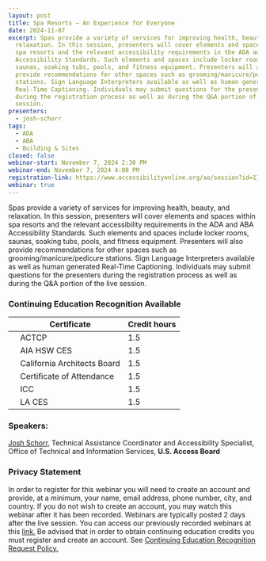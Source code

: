 ```yaml
---
layout: post
title: Spa Resorts – An Experience for Everyone
date: 2024-11-07
excerpt: Spas provide a variety of services for improving health, beauty, and
  relaxation. In this session, presenters will cover elements and spaces within
  spa resorts and the relevant accessibility requirements in the ADA and ABA
  Accessibility Standards. Such elements and spaces include locker rooms,
  saunas, soaking tubs, pools, and fitness equipment. Presenters will also
  provide recommendations for other spaces such as grooming/manicure/pedicure
  stations. Sign Language Interpreters available as well as human generated
  Real-Time Captioning. Individuals may submit questions for the presenters
  during the registration process as well as during the Q&A portion of the live
  session.
presenters:
  - josh-schorr
tags:
  - ADA
  - ABA
  - Building & Sites
closed: false
webinar-start: November 7, 2024 2:30 PM
webinar-end: November 7, 2024 4:00 PM
registration-link: https://www.accessibilityonline.org/ao/session?id=111141
webinar: true
---
```

Spas provide a variety of services for improving health, beauty, and relaxation. In this session, presenters will cover elements and spaces within spa resorts and the relevant accessibility requirements in the ADA and ABA Accessibility Standards. Such elements and spaces include locker rooms, saunas, soaking tubs, pools, and fitness equipment. Presenters will also provide recommendations for other spaces such as grooming/manicure/pedicure stations. Sign Language Interpreters available as well as human generated Real-Time Captioning. Individuals may submit questions for the presenters during the registration process as well as during the Q&A portion of the live session.

### Continuing Education Recognition Available

|     | **Certificate**             | **Credit hours** |
| --- | --------------------------- | ---------------- |
|     | ACTCP                       | 1.5              |
|     | AIA HSW CES                 | 1.5              |
|     | California Architects Board | 1.5              |
|     | Certificate of Attendance   | 1.5              |
|     | ICC                         | 1.5              |
|     | LA CES                      | 1.5              |

### Speakers:

[Josh Schorr](https://www.accessibilityonline.org/speakers/speaker.aspx?id=10805&ret=Spa%20Resorts%20%E2%80%93%20An%20Experience%20for%20Everyone), Technical Assistance Coordinator and Accessibility Specialist, Office of Technical and Information Services, **U.S. Access Board**

### Privacy Statement

In order to register for this webinar you will need to create an account and provide, at a minimum, your name, email address, phone number, city, and country. If you do not wish to create an account, you may watch this webinar after it has been recorded. Webinars are typically posted 2 days after the live session. You can access our previously recorded webinars at this [link.](https://www.accessibilityonline.org/archives/) Be advised that in order to obtain continuing education credits you must register and create an account. See [Continuing Education Recognition Request Policy.](https://www.accessibilityonline.org/continuing-education/CEUDetails.aspx)
